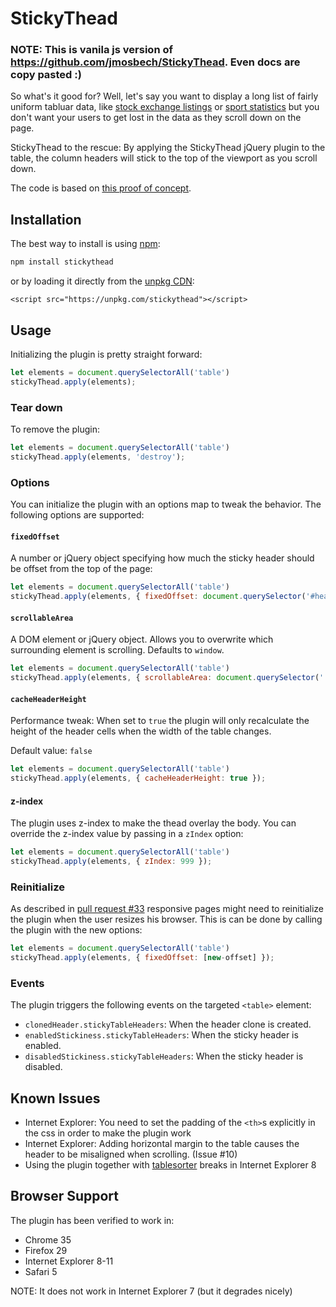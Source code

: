 StickyThead
==================
### NOTE: This is vanila js version of https://github.com/jmosbech/StickyThead. Even docs are copy pasted :)

So what's it good for? Well, let's say you want to display a long list of fairly uniform tabluar data, like [stock exchange listings](http://online.barrons.com/public/page/majormarket-nysecomposite-A.html) or [sport statistics](https://sports.yahoo.com/nfl/stats/weekly/?sortStatId=PASSING_YARDS&selectedTable=7) but you don't want your users to get lost in the data as they scroll down on the page.

StickyThead to the rescue: By applying the StickyThead jQuery plugin to the table, the column headers will stick to the top of the viewport as you scroll down.

The code is based on [this proof of concept](http://stackoverflow.com/questions/1030043/html-table-headers-always-visible-at-top-of-window-when-viewing-a-large-table/1041566#1041566).

Installation
------------
The best way to install is using [npm](https://www.npmjs.com/):

```bash
npm install stickythead
```

or by loading it directly from the [unpkg CDN](https://unpkg.com/stickythead):

```
<script src="https://unpkg.com/stickythead"></script>
```

Usage
-----
Initializing the plugin is pretty straight forward:

```js
let elements = document.querySelectorAll('table')
stickyThead.apply(elements);
```

### Tear down
To remove the plugin:

```js
let elements = document.querySelectorAll('table')
stickyThead.apply(elements, 'destroy');
```


### Options
You can initialize the plugin with an options map to tweak the behavior. The following options are supported:

#### `fixedOffset`
A number or jQuery object specifying how much the sticky header should be offset from the top of the page:

```js
let elements = document.querySelectorAll('table')
stickyThead.apply(elements, { fixedOffset: document.querySelector('#header') });
```

#### `scrollableArea`
A DOM element or jQuery object. Allows you to overwrite which surrounding element is scrolling. Defaults to `window`.

```js
let elements = document.querySelectorAll('table')
stickyThead.apply(elements, { scrollableArea: document.querySelector('.scrollable-area') });
```

#### `cacheHeaderHeight`
Performance tweak: When set to `true` the plugin will only recalculate the height of the header cells when the width of the table changes.

Default value: `false`

```js
let elements = document.querySelectorAll('table')
stickyThead.apply(elements, { cacheHeaderHeight: true });
```

#### z-index
The plugin uses z-index to make the thead overlay the body. You can override the z-index value by passing in a `zIndex` option:

```js
let elements = document.querySelectorAll('table')
stickyThead.apply(elements, { zIndex: 999 });
```

### Reinitialize
As described in [pull request #33](https://github.com/jmosbech/StickyThead/pull/33) responsive pages might need to reinitialize the plugin when the user resizes his browser. This is can be done by calling the plugin with the new options:

```js
let elements = document.querySelectorAll('table')
stickyThead.apply(elements, { fixedOffset: [new-offset] });
```

### Events
The plugin triggers the following events on the targeted `<table>` element:

 - `clonedHeader.stickyTableHeaders`: When the header clone is created.
 - `enabledStickiness.stickyTableHeaders`: When the sticky header is enabled.
 - `disabledStickiness.stickyTableHeaders`: When the sticky header is disabled.


Known Issues
------------
-   Internet Explorer: You need to set the padding of the `<th>`s explicitly in the css in order to make the plugin work
-   Internet Explorer: Adding horizontal margin to the table causes the header to be misaligned when scrolling. (Issue #10)
-   Using the plugin together with [tablesorter](http://tablesorter.com/docs/) breaks in Internet Explorer 8


Browser Support
---------------
The plugin has been verified to work in:

-   Chrome 35
-   Firefox 29
-   Internet Explorer 8-11
-   Safari 5

NOTE: It does not work in Internet Explorer 7 (but it degrades nicely)
